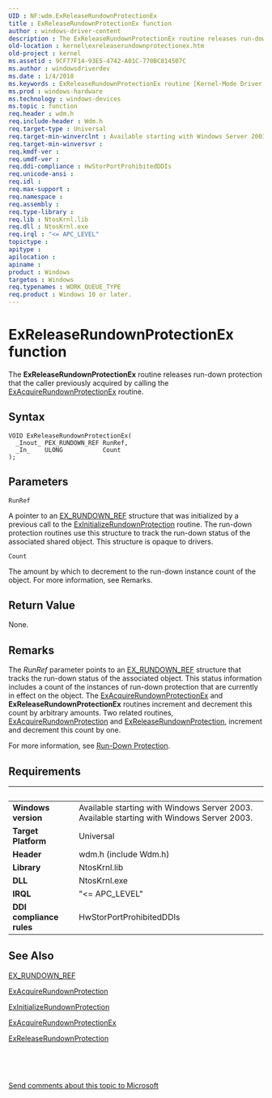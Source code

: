```yaml
---
UID : NF:wdm.ExReleaseRundownProtectionEx
title : ExReleaseRundownProtectionEx function
author : windows-driver-content
description : The ExReleaseRundownProtectionEx routine releases run-down protection that the caller previously acquired by calling the ExAcquireRundownProtectionEx routine.
old-location : kernel\exreleaserundownprotectionex.htm
old-project : kernel
ms.assetid : 9CF77F14-93E5-4742-A01C-770BC814507C
ms.author : windowsdriverdev
ms.date : 1/4/2018
ms.keywords : ExReleaseRundownProtectionEx routine [Kernel-Mode Driver Architecture], kernel.exreleaserundownprotectionex, wdm/ExReleaseRundownProtectionEx, ExReleaseRundownProtectionEx
ms.prod : windows-hardware
ms.technology : windows-devices
ms.topic : function
req.header : wdm.h
req.include-header : Wdm.h
req.target-type : Universal
req.target-min-winverclnt : Available starting with Windows Server 2003.
req.target-min-winversvr : 
req.kmdf-ver : 
req.umdf-ver : 
req.ddi-compliance : HwStorPortProhibitedDDIs
req.unicode-ansi : 
req.idl : 
req.max-support : 
req.namespace : 
req.assembly : 
req.type-library : 
req.lib : NtosKrnl.lib
req.dll : NtosKrnl.exe
req.irql : "<= APC_LEVEL"
topictype : 
apitype : 
apilocation : 
apiname : 
product : Windows
targetos : Windows
req.typenames : WORK_QUEUE_TYPE
req.product : Windows 10 or later.
---
```



# ExReleaseRundownProtectionEx function
The <b>ExReleaseRundownProtectionEx</b> routine releases run-down protection that the caller previously acquired by calling the <a href="..\wdm\nf-wdm-exacquirerundownprotectionex.md">ExAcquireRundownProtectionEx</a> routine.

## Syntax

````
VOID ExReleaseRundownProtectionEx(
  _Inout_ PEX_RUNDOWN_REF RunRef,
  _In_    ULONG           Count
);
````

## Parameters

`RunRef`

A pointer to an <a href="https://msdn.microsoft.com/library/windows/hardware/jj569379">EX_RUNDOWN_REF</a> structure that was initialized by a previous call to the  <a href="..\wdm\nf-wdm-exinitializerundownprotection.md">ExInitializeRundownProtection</a> routine. The run-down protection routines use this structure to track the run-down status of the associated shared object. This structure is opaque to drivers.

`Count`

The amount by which to decrement to the run-down instance count of the object. For more information, see Remarks.


## Return Value

None.

## Remarks

The <i>RunRef</i> parameter points to an <a href="https://msdn.microsoft.com/library/windows/hardware/jj569379">EX_RUNDOWN_REF</a> structure that tracks the run-down status of the associated object. This status information includes a count of the instances of run-down protection that are currently in effect on the object. The <a href="..\wdm\nf-wdm-exacquirerundownprotectionex.md">ExAcquireRundownProtectionEx</a> and <b>ExReleaseRundownProtectionEx</b> routines increment and decrement this count by arbitrary amounts. Two related routines,  <a href="..\wdm\nf-wdm-exacquirerundownprotection.md">ExAcquireRundownProtection</a> and <a href="..\wdm\nf-wdm-exreleaserundownprotection.md">ExReleaseRundownProtection</a>, increment and decrement this count by one.

For more information, see <a href="https://msdn.microsoft.com/library/windows/hardware/jj569382">Run-Down Protection</a>.

## Requirements
| &nbsp; | &nbsp; |
| ---- |:---- |
| **Windows version** | Available starting with Windows Server 2003. Available starting with Windows Server 2003. |
| **Target Platform** | Universal |
| **Header** | wdm.h (include Wdm.h) |
| **Library** | NtosKrnl.lib |
| **DLL** | NtosKrnl.exe |
| **IRQL** | "<= APC_LEVEL" |
| **DDI compliance rules** | HwStorPortProhibitedDDIs |

## See Also

<a href="https://msdn.microsoft.com/library/windows/hardware/jj569379">EX_RUNDOWN_REF</a>

<a href="..\wdm\nf-wdm-exacquirerundownprotection.md">ExAcquireRundownProtection</a>

<a href="..\wdm\nf-wdm-exinitializerundownprotection.md">ExInitializeRundownProtection</a>

<a href="..\wdm\nf-wdm-exacquirerundownprotectionex.md">ExAcquireRundownProtectionEx</a>

<a href="..\wdm\nf-wdm-exreleaserundownprotection.md">ExReleaseRundownProtection</a>

 

 

<a href="mailto:wsddocfb@microsoft.com?subject=Documentation%20feedback [kernel\kernel]:%20ExReleaseRundownProtectionEx routine%20 RELEASE:%20(1/4/2018)&amp;body=%0A%0APRIVACY STATEMENT%0A%0AWe use your feedback to improve the documentation. We don't use your email address for any other purpose, and we'll remove your email address from our system after the issue that you're reporting is fixed. While we're working to fix this issue, we might send you an email message to ask for more info. Later, we might also send you an email message to let you know that we've addressed your feedback.%0A%0AFor more info about Microsoft's privacy policy, see http://privacy.microsoft.com/en-us/default.aspx." title="Send comments about this topic to Microsoft">Send comments about this topic to Microsoft</a>